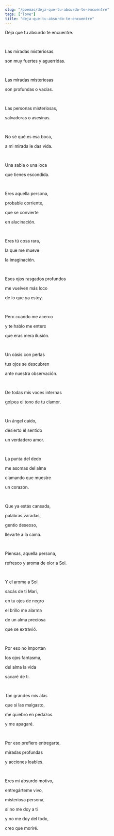 ```yaml
---
slug: "/poemas/deja-que-tu-absurdo-te-encuentre"
tags: ["love"]
title: "deja-que-tu-absurdo-te-encuentre"
---
```

Deja que tu absurdo te encuentre.

&nbsp;

Las miradas misteriosas 

son muy fuertes y aguerridas.

&nbsp;

Las miradas misteriosas 

son profundas o vacías.

&nbsp;

Las personas misteriosas, 

salvadoras o asesinas.

&nbsp;

No sé qué es esa boca, 

a mi mirada le das vida.

&nbsp;

Una sabia o una loca 

que tienes escondida.

&nbsp;

Eres aquella persona, 

probable corriente, 

que se convierte 

en alucinación.

&nbsp;

Eres tú cosa rara, 

la que me mueve 

la imaginación.

&nbsp;

Esos ojos rasgados profundos 

me vuelven más loco 

de lo que ya estoy.

&nbsp;

Pero cuando me acerco 

y te hablo me entero 

que eras mera ilusión.

&nbsp;

Un oásis con perlas 

tus ojos se descubren 

ante nuestra observación.

&nbsp;

De todas mis voces internas 

golpea el tono de tu clamor.

&nbsp;

Un ángel caído, 

desierto el sentido 

un verdadero amor.

&nbsp;

La punta del dedo 

me asomas del alma 

clamando que muestre 

un corazón.

&nbsp;

Que ya estás cansada, 

palabras varadas, 

gentío deseoso, 

llevarte a la cama.

&nbsp;

Piensas, aquella persona, 

refresco y aroma de olor a Sol.

&nbsp;

Y el aroma a Sol 

sacás de ti Marí, 

en tu ojos de negro 

el brillo me alarma 

de un alma preciosa 

que se extravió.

&nbsp;

Por eso no importan 

los ojos fantasma, 

del alma la vida 

sacaré de ti.

&nbsp;

Tan grandes mis alas 

que si las malgasto, 

me quiebro en pedazos 

y me apagaré.

&nbsp;

Por eso prefiero entregarte, 

miradas profundas 

y acciones loables.

&nbsp;

Eres mi absurdo motivo, 

entregárteme vivo, 

misteriosa persona, 

si no me doy a ti 

y no me doy del todo, 

creo que moriré.